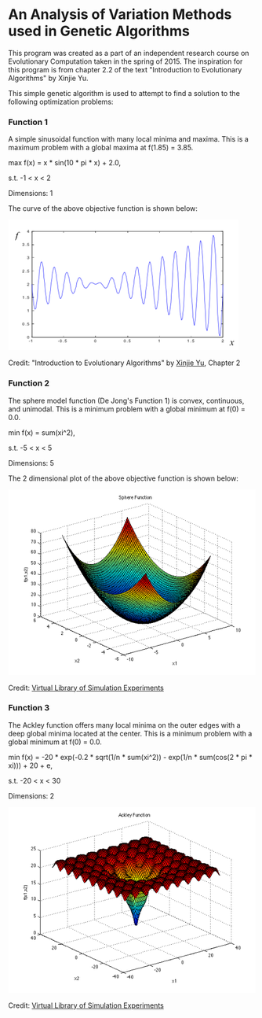 An Analysis of Variation Methods used in Genetic Algorithms
===========================================================

This program was created as a part of an independent research course on 
Evolutionary Computation taken in the spring of 2015. The inspiration for this 
program is from chapter 2.2 of the text "Introduction to Evolutionary 
Algorithms" by Xinjie Yu.

This simple genetic algorithm is used to attempt to find a solution to the 
following optimization problems:

### Function 1

A simple sinusoidal function with many local minima and maxima. This is
a maximum problem with a global maxima at f(1.85) = 3.85.

max f(x) = x * sin(10 * pi * x) + 2.0, 

s.t. -1 < x < 2

Dimensions: 1

The curve of the above objective function is shown below:

![Image of curve](https://raw.githubusercontent.com/bjcrawford/SGAVariationAnalysis/master/res/function1.png)

Credit: "Introduction to Evolutionary Algorithms" by [Xinjie Yu](http://www.tsinghua.edu.cn/publish/eeaen/1699/2010/20101216114256922137685/20101216114256922137685_.html), Chapter 2

### Function 2

The sphere model function (De Jong's Function 1) is convex, continuous,
and unimodal. This is a minimum problem with a global minimum at 
f(0) = 0.0.
 
min f(x) = sum(xi^2), 
 
s.t. -5 < x < 5

Dimensions: 5

The 2 dimensional plot of the above objective function is shown below:

![Image of curve](https://raw.githubusercontent.com/bjcrawford/SGAVariationAnalysis/master/res/function2.png)

Credit: [Virtual Library of Simulation Experiments](http://www.sfu.ca/~ssurjano/spheref.html)

### Function 3

The Ackley function offers many local minima on the outer edges
with a deep global minima located at the center. This is a minimum 
problem with a global minimum at f(0) = 0.0.
 
min f(x) = -20 * exp(-0.2 * sqrt(1/n * sum(xi^2)) - exp(1/n * sum(cos(2 * pi * xi))) + 20 + e, 
            
s.t. -20 < x < 30
 
Dimensions: 2

![Image of curve](https://raw.githubusercontent.com/bjcrawford/SGAVariationAnalysis/master/res/function3.png)

Credit: [Virtual Library of Simulation Experiments](http://www.sfu.ca/~ssurjano/ackley.html)